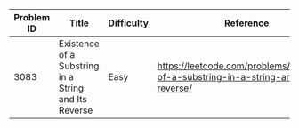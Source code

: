 | Problem ID | Title | Difficulty | Reference
| --- | --- | --- | ---
| 3083 | Existence of a Substring in a String and Its Reverse | Easy | https://leetcode.com/problems/existence-of-a-substring-in-a-string-and-its-reverse/
